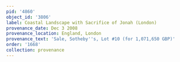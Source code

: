 ```yaml
---
pid: '4860'
object_id: '3806'
label: Coastal Landscape with Sacrifice of Jonah (London)
provenance_date: Dec 3 2008
provenance_location: England, London
provenance_text: 'Sale, Sotheby''s, Lot #10 (for 1,071,650 GBP)'
order: '1668'
collection: provenance
---
```

